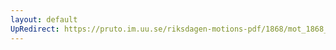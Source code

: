 ```yaml
---
layout: default
UpRedirect: https://pruto.im.uu.se/riksdagen-motions-pdf/1868/mot_1868__fk__43/mot_1868__fk__43-002.pdf
---
```

